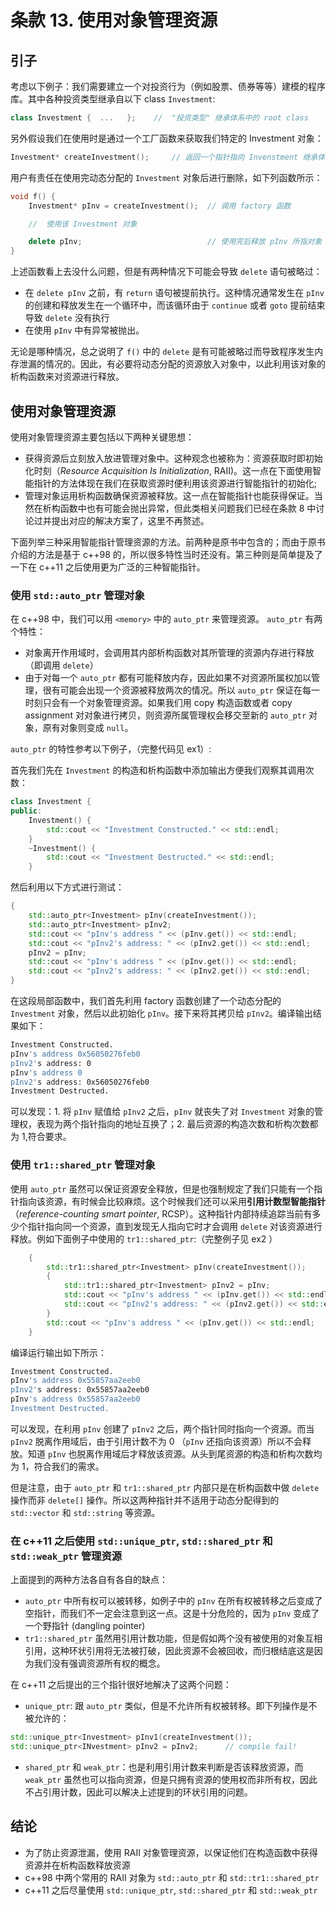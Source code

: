 # 条款 13. 使用对象管理资源

## 引子

考虑以下例子：我们需要建立一个对投资行为（例如股票、债券等等）建模的程序库。其中各种投资类型继承自以下 class `Investment`:

```cpp
class Investment {  ...   };    //  "投资类型" 继承体系中的 root class
```

另外假设我们在使用时是通过一个工厂函数来获取我们特定的 Investment 对象：

```cpp
Investment* createInvestment();     // 返回一个指针指向 Invenstment 继承体系中的动态分配对象，由用户进行管理
```

用户有责任在使用完动态分配的 `Investment` 对象后进行删除，如下列函数所示：

```cpp
void f() {
    Investment* pInv = createInvestment();  // 调用 factory 函数

    //  使用该 Investment 对象

    delete pInv;                            // 使用完后释放 pInv 所指对象
}
```

上述函数看上去没什么问题，但是有两种情况下可能会导致 `delete` 语句被略过：

- 在 `delete pInv` 之前，有 `return` 语句被提前执行。这种情况通常发生在 `pInv` 的创建和释放发生在一个循环中，而该循环由于 `continue` 或者 `goto` 提前结束导致 `delete` 没有执行
- 在使用 `pInv` 中有异常被抛出。

无论是哪种情况，总之说明了 `f()` 中的 `delete` 是有可能被略过而导致程序发生内存泄漏的情况的。因此，有必要将动态分配的资源放入对象中，以此利用该对象的析构函数来对资源进行释放。

## 使用对象管理资源

使用对象管理资源主要包括以下两种关键思想：

- 获得资源后立刻放入放进管理对象中。这种观念也被称为：资源获取时即初始化时刻（*Resource Acquisition Is Initialization*,
RAII)。这一点在下面使用智能指针的方法体现在我们在获取资源时便利用该资源进行智能指针的初始化;
- 管理对象运用析构函数确保资源被释放。这一点在智能指针也能获得保证。当然在析构函数中也有可能会抛出异常，但此类相关问题我们已经在条款 8
中讨论过并提出对应的解决方案了，这里不再赘述。

下面列举三种采用智能指针管理资源的方法。前两种是原书中包含的；而由于原书介绍的方法是基于 c++98 的，所以很多特性当时还没有。第三种则是简单提及了一下在 c++11
之后使用更为广泛的三种智能指针。

### 使用 `std::auto_ptr` 管理对象

在 c++98 中，我们可以用 `<memory>` 中的 `auto_ptr` 来管理资源。 `auto_ptr` 有两个特性：

- 对象离开作用域时，会调用其内部析构函数对其所管理的资源内存进行释放（即调用 `delete`）
- 由于对每一个 `auto_ptr` 都有可能释放内存，因此如果不对资源所属权加以管理，很有可能会出现一个资源被释放两次的情况。所以 `auto_ptr`
保证在每一时刻只会有一个对象管理资源。如果我们用 copy 构造函数或者 copy assignment 对对象进行拷贝，则资源所属管理权会移交至新的 `auto_ptr` 对象，原有对象则变成 `null`。

`auto_ptr` 的特性参考以下例子，（完整代码见 ex1）:

首先我们先在 `Investment` 的构造和析构函数中添加输出方便我们观察其调用次数：

```cpp
class Investment {
public:
    Investment() {
        std::cout << "Investment Constructed." << std::endl;
    }
    ~Investment() {
        std::cout << "Investment Destructed." << std::endl;
    }
```

然后利用以下方式进行测试：

```cpp
{
    std::auto_ptr<Investment> pInv(createInvestment());
    std::auto_ptr<Investment> pInv2;
    std::cout << "pInv's address " << (pInv.get()) << std::endl;
    std::cout << "pInv2's address: " << (pInv2.get()) << std::endl;
    pInv2 = pInv;
    std::cout << "pInv's address " << (pInv.get()) << std::endl;
    std::cout << "pInv2's address: " << (pInv2.get()) << std::endl;
}
```

在这段局部函数中，我们首先利用 factory 函数创建了一个动态分配的 `Investment` 对象，然后以此初始化 `pInv`。接下来将其拷贝给 `pInv2`。编译输出结果如下：

```Bash
Investment Constructed.
pInv's address 0x56050276feb0
pInv2's address: 0
pInv's address 0
pInv2's address: 0x56050276feb0
Investment Destructed.
```

可以发现：1. 将 `pInv` 赋值给 `pInv2` 之后，`pInv` 就丧失了对 `Investment` 对象的管理权，表现为两个指针指向的地址互换了；2. 最后资源的构造次数和析构次数都为 1,符合要求。

### 使用 `tr1::shared_ptr` 管理对象

使用 `auto_ptr` 虽然可以保证资源安全释放，但是也强制规定了我们只能有一个指针指向该资源，有时候会比较麻烦。这个时候我们还可以采用**引用计数型智能指针**（*reference-counting
smart pointer*, RCSP）。这种指针内部持续追踪当前有多少个指针指向同一个资源，直到发现无人指向它时才会调用 `delete` 对该资源进行释放。例如下面例子中使用的
`tr1::shared_ptr`:（完整例子见 ex2 ）

```cpp
    {
        std::tr1::shared_ptr<Investment> pInv(createInvestment());
        {
            std::tr1::shared_ptr<Investment> pInv2 = pInv;
            std::cout << "pInv's address " << (pInv.get()) << std::endl;
            std::cout << "pInv2's address: " << (pInv2.get()) << std::endl;
        }
        std::cout << "pInv's address " << (pInv.get()) << std::endl;
    }
```

编译运行输出如下所示：

```Bash
Investment Constructed.
pInv's address 0x55857aa2eeb0
pInv2's address: 0x55857aa2eeb0
pInv's address 0x55857aa2eeb0
Investment Destructed.
```

可以发现，在利用 `pInv` 创建了 `pInv2` 之后，两个指针同时指向一个资源。而当 `pInv2` 脱离作用域后，由于引用计数不为 0 （`pInv` 还指向该资源）所以不会释放。知道 `pInv`
也脱离作用域后才释放该资源。从头到尾资源的构造和析构次数均为 1，符合我们的需求。

但是注意，由于 `auto_ptr` 和 `tr1::shared_ptr` 内部只是在析构函数中做 `delete` 操作而非 `delete[]` 操作。所以这两种指针并不适用于动态分配得到的 `std::vector` 和 `std::string`
等资源。

### 在 c++11 之后使用 `std::unique_ptr`, `std::shared_ptr` 和 `std::weak_ptr` 管理资源

上面提到的两种方法各自有各自的缺点：

- `auto_ptr` 中所有权可以被转移，如例子中的 `pInv` 在所有权被转移之后变成了空指针，而我们不一定会注意到这一点。这是十分危险的，因为 `pInv` 变成了一个野指针 (dangling pointer)
- `tr1::shared_ptr` 虽然用引用计数功能，但是假如两个没有被使用的对象互相引用，这种环状引用将无法被打破，因此资源不会被回收，而归根结底这是因为我们没有强调资源所有权的概念。

在 c++11 之后提出的三个指针很好地解决了这两个问题：

- `unique_ptr`: 跟 `auto_ptr` 类似，但是不允许所有权被转移。即下列操作是不被允许的：

```cpp
std::unique_ptr<Investment> pInv1(createInvestment());
std::unique_ptr<INvestment> pInv2 = pInv2;      // compile fail!
```

- `shared_ptr` 和 `weak_ptr`：也是利用引用计数来判断是否该释放资源，而 `weak_ptr`
虽然也可以指向资源，但是只拥有资源的使用权而非所有权，因此不占引用计数，因此可以解决上述提到的环状引用的问题。

## 结论

- 为了防止资源泄漏，使用 RAII 对象管理资源，以保证他们在构造函数中获得资源并在析构函数释放资源
- c++98 中两个常用的 RAII 对象为 `std::auto_ptr` 和 `std::tr1::shared_ptr`
- c++11 之后尽量使用 `std::unique_ptr`, `std::shared_ptr` 和 `std::weak_ptr`


